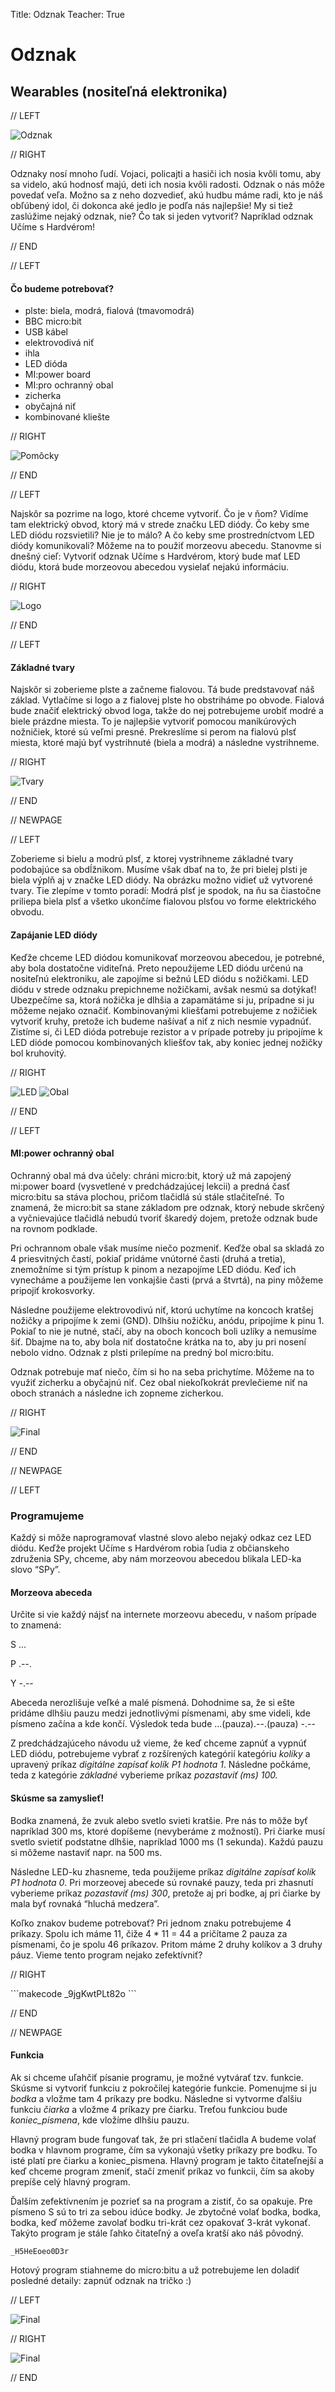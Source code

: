 Title:   	Odznak
Teacher:	True

# Odznak
## 	Wearables (nositeľná elektronika)

// LEFT

![Odznak](images/08_final.jpg)

// RIGHT

Odznaky nosí mnoho ľudí. Vojaci, policajti a hasiči ich nosia kvôli tomu, aby sa videlo, akú hodnosť majú, deti ich nosia kvôli radosti. Odznak o nás môže povedať veľa. Možno sa z neho dozvedieť, akú hudbu máme radi, kto je náš obľúbený idol, či dokonca aké jedlo je podľa nás najlepšie! My si tiež zaslúžime nejaký odznak, nie? Čo tak si jeden vytvoriť? Napríklad odznak Učíme s Hardvérom!

// END

// LEFT

#### Čo budeme potrebovať?

*   plste: biela, modrá, fialová (tmavomodrá)
*   BBC micro:bit
*   USB kábel
*   elektrovodivá niť
*   ihla
*   LED dióda
*   MI:power board
*   MI:pro ochranný obal
*   zicherka
*   obyčajná niť
*   kombinované kliešte

// RIGHT

![Pomôcky](images/01_uvod.jpg)

// END

// LEFT

Najskôr sa pozrime na logo, ktoré chceme vytvoriť. Čo je v ňom? Vidíme tam elektrický obvod, ktorý má v strede značku LED diódy. Čo keby sme LED diódu rozsvietili? Nie je to málo? A čo keby sme prostredníctvom LED diódy komunikovali? Môžeme na to použiť morzeovu abecedu. Stanovme si dnešný cieľ: Vytvoriť odznak Učíme s Hardvérom, ktorý bude mať LED diódu, ktorá bude morzeovou abecedou vysielať nejakú informáciu.

// RIGHT

![Logo](images/02_logo.png)

// END

// LEFT

#### Základné tvary

Najskôr si zoberieme plste a začneme fialovou. Tá bude predstavovať náš základ. Vytlačíme si logo a z fialovej plste ho obstriháme po obvode. Fialová bude značiť elektrický obvod loga, takže do nej potrebujeme urobiť modré a biele prázdne miesta. To je najlepšie vytvoriť pomocou manikúrových nožničiek, ktoré sú veľmi presné. Prekreslíme si perom na fialovú  plsť miesta, ktoré majú byť vystrihnuté (biela a modrá) a následne vystrihneme. 

// RIGHT

![Tvary](images/03_tvary.jpg)

// END

// NEWPAGE

// LEFT

Zoberieme si bielu a modrú plsť, z ktorej vystrihneme základné tvary podobajúce sa obdĺžnikom. Musíme však dbať na to, že pri bielej plsti je biela výplň aj v značke LED diódy. Na obrázku možno vidieť už vytvorené tvary. Tie zlepíme v tomto poradí: Modrá plsť je spodok, na ňu sa čiastočne priliepa biela plsť a všetko ukončíme fialovou plsťou vo forme elektrického obvodu.

#### Zapájanie LED diódy

Keďže chceme LED diódou komunikovať morzeovou abecedou, je potrebné, aby bola dostatočne viditeľná. Preto nepoužijeme LED diódu určenú na nositeľnú elektroniku, ale zapojíme si bežnú LED diódu s nožičkami. LED diódu v strede odznaku prepichneme nožičkami, avšak nesmú sa dotýkať! Ubezpečíme sa, ktorá nožička je dlhšia a zapamätáme si ju, prípadne si ju môžeme nejako označiť. Kombinovanými kliešťami potrebujeme z nožičiek vytvoriť kruhy, pretože ich budeme našívať a niť z nich nesmie vypadnúť. Zistíme si, či LED dióda potrebuje rezistor a v prípade potreby ju pripojíme k LED dióde pomocou kombinovaných kliešťov tak, aby koniec jednej nožičky bol kruhovitý.

// RIGHT

![LED](images/04_led.jpg)
![Obal](images/05_obal.jpg)

// END

// LEFT

#### MI:power ochranný obal

Ochranný obal má dva účely: chráni micro:bit, ktorý už má zapojený mi:power board (vysvetlené v predchádzajúcej lekcii) a predná časť micro:bitu sa stáva plochou, pričom tlačidlá sú stále stlačiteľné. To znamená, že micro:bit sa stane základom pre odznak, ktorý nebude skrčený a vyčnievajúce tlačidlá nebudú tvoriť škaredý dojem, pretože odznak bude na rovnom podklade.

Pri ochrannom obale však musíme niečo pozmeniť. Keďže obal sa skladá zo 4 priesvitných častí, pokiaľ pridáme vnútorné časti (druhá a tretia), znemožníme si tým prístup k pinom a nezapojíme LED diódu. Keď ich vynecháme a použijeme len vonkajšie časti (prvá a štvrtá), na piny môžeme pripojiť krokosvorky.

Následne použijeme elektrovodivú niť, ktorú uchytíme na koncoch kratšej nožičky a pripojíme k zemi (GND). Dlhšiu nožičku, anódu, pripojíme k pinu 1. Pokiaľ to nie je nutné, stačí, aby na oboch koncoch boli uzlíky a nemusíme šiť. Dbajme na to, aby bola niť dostatočne krátka na to, aby ju pri nosení nebolo vidno. Odznak z plsti prilepíme na predný bol micro:bitu.

Odznak potrebuje mať niečo, čím si ho na seba prichytíme. Môžeme na to využiť zicherku a obyčajnú niť. Cez obal niekoľkokrát prevlečieme niť na oboch stranách a následne ich zopneme zicherkou.

// RIGHT

![Final](images/08_final.jpg)

// END

// NEWPAGE

// LEFT

### Programujeme

Každý si môže naprogramovať vlastné slovo alebo nejaký odkaz cez LED diódu. Keďže projekt Učíme s Hardvérom robia ľudia z občianskeho združenia SPy, chceme, aby nám morzeovou abecedou blikala LED-ka slovo “SPy”.

#### Morzeova abeceda

Určite si vie každý nájsť na internete morzeovu abecedu, v našom prípade to znamená:

S …

P .--.

Y -.--

Abeceda nerozlišuje veľké a malé písmená. Dohodnime sa, že si ešte pridáme dlhšiu pauzu medzi jednotlivými písmenami, aby sme videli, kde písmeno začína a kde končí. Výsledok teda bude ...(pauza).--.(pauza) -.--

Z predchádzajúceho návodu už vieme, že keď chceme zapnúť a vypnúť LED diódu, potrebujeme vybrať z rozšírených kategórií kategóriu _kolíky_ a upravený príkaz _digitálne zapísať kolík P1 hodnota 1_. Následne počkáme, teda z kategórie _základné_ vyberieme príkaz _pozastaviť (ms) 100._

#### Skúsme sa zamyslieť!

Bodka znamená, že zvuk alebo svetlo svieti kratšie. Pre nás to môže byť napríklad 300 ms, ktoré dopíšeme (nevyberáme z možností). Pri čiarke musí svetlo svietiť podstatne dlhšie, napríklad 1000 ms (1 sekunda). Každú pauzu si môžeme nastaviť napr. na 500 ms.

Následne LED-ku zhasneme, teda použijeme príkaz _digitálne zapísať kolík P1 hodnota 0_. Pri morzeovej abecede sú rovnaké pauzy, teda pri zhasnutí vyberieme príkaz _pozastaviť (ms) 300_, pretože aj pri bodke, aj pri čiarke by mala byť rovnaká “hluchá medzera”.

Koľko znakov budeme potrebovať? Pri jednom znaku potrebujeme 4 príkazy. Spolu ich máme 11, čiže 4 * 11 = 44 a pričítame 2 pauza za písmenami, čo je spolu 46 príkazov. Pritom máme 2 druhy kolíkov a 3 druhy páuz. Vieme tento program nejako zefektívniť?

// RIGHT

<div class="smaller_size_55">
```makecode
_9jgKwtPLt82o
```
</div>

// END

// NEWPAGE

#### Funkcia

Ak si chceme uľahčiť písanie programu, je možné vytvárať tzv. funkcie. Skúsme si vytvoriť funkciu z pokročilej kategórie
funkcie. Pomenujme si ju _bodka_ a vložme tam 4 príkazy pre bodku. Následne si vytvorme ďalšiu funkciu _čiarka_ a vložme 4 príkazy
pre čiarku. Treťou funkciou bude _koniec_pismena_, kde vložíme dlhšiu pauzu.


Hlavný program bude fungovať tak, že pri stlačení tlačidla A budeme volať bodka v hlavnom programe, čím sa vykonajú všetky príkazy pre bodku. To isté platí pre čiarku a koniec_pismena. Hlavný program je takto čitateľnejší a keď chceme program zmeniť, stačí zmeniť príkaz vo funkcii, čím sa akoby prepíše celý hlavný program.

Ďalším zefektívnením je pozrieť sa na program a zistiť, čo sa opakuje. Pre písmeno S sú to tri za sebou idúce bodky. Je zbytočné volať bodka, bodka, bodka, keď môžeme zavolať bodku tri-krát cez opakovať 3-krát vykonať. Takýto program je stále ľahko čitateľný a oveľa kratší ako náš pôvodný.


```makecode
_H5HeEoeo0D3r
```

Hotový program stiahneme do micro:bitu a už potrebujeme len doladiť posledné detaily: zapnúť odznak na tričko :)

// LEFT

![Final](images/07_video.gif)

// RIGHT

![Final](images/08_final.jpg)

// END